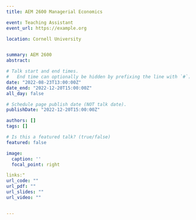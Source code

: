 ```yaml
---
title: AEM 2600 Managerial Economics

event: Teaching Assistant
event_url: https://example.org

location: Cornell University


summary: AEM 2600
abstract: 

# Talk start and end times.
#   End time can optionally be hidden by prefixing the line with `#`.
date: "2022-08-23T13:00:00Z"
date_end: "2022-12-20T15:00:00Z"
all_day: false

# Schedule page publish date (NOT talk date).
publishDate: "2022-12-20T15:00:00Z"

authors: []
tags: []

# Is this a featured talk? (true/false)
featured: false

image:
  caption: ''
  focal_point: right

links:"
url_code: ""
url_pdf: ""
url_slides: ""
url_video: ""


---
```

